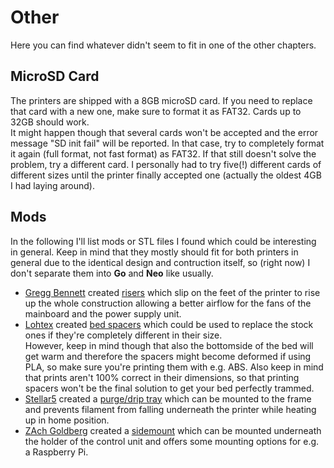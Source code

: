 <link rel=”manifest” href=”docs/manifest.webmanifest”>

# Other

Here you can find whatever didn't seem to fit in one of the other chapters.  
  
## MicroSD Card
The printers are shipped with a 8GB microSD card. If you need to replace that card with a new one, make sure to format it as FAT32. Cards up to 32GB should work.  
It might happen though that several cards won't be accepted and the error message "SD init fail" will be reported. In that case, try to completely format it again (full format, not fast format) as FAT32. If that still doesn't solve the problem, try a different card. I personally had to try five(!) different cards of different sizes until the printer finally accepted one (actually the oldest 4GB I had laying around).  
  
## Mods
In the following I'll list mods or STL files I found which could be interesting in general. Keep in mind that they mostly should fit for both printers in general due to the identical design and contruction itself, so (right now) I don't separate them into **Go** and **Neo** like usually.    

- [Gregg Bennett](https://www.printables.com/de/social/221278-greg-bennett) created [risers](https://www.printables.com/de/model/394918-anycubic-kobra-neo-risers) which slip on the feet of the printer to rise up the whole construction allowing a better airflow for the fans of the mainboard and the power supply unit.  
- [Lohtex](https://www.printables.com/de/social/546846-lohtex) created [bed spacers](https://www.printables.com/de/model/376710-anycubic-kobra-go-bed-spacers) which could be used to replace the stock ones if they're completely different in their size.  
  However, keep in mind though that also the bottomside of the bed will get warm and therefore the spacers might become deformed if using PLA, so make sure you're printing them with e.g. ABS. Also keep in mind that prints aren't 100% correct in their dimensions, so that printing spacers won't be the final solution to get your bed perfectly trammed.   
- [Stellar5](https://www.printables.com/de/social/407998-stellar5) created a [purge/drip tray](https://www.printables.com/de/model/351007-anycubic-kobra-go-purgedrip-tray) which can be mounted to the frame and prevents filament from falling underneath the printer while heating up in home position.
- [ZAch Goldberg](https://www.printables.com/de/social/457330-zach-goldberg) created a [sidemount](https://www.printables.com/de/model/334261-anycubic-kobra-go-side-mount) which can be mounted underneath the holder of the control unit and offers some mounting options for e.g. a Raspberry Pi.   
